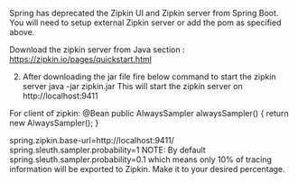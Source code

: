 Spring has deprecated the Zipkin UI and Zipkin server from Spring Boot. You will need to setup external Zipkin server or add the pom as specified above.



Download the zipkin server from Java section : 
https://zipkin.io/pages/quickstart.html 

2. After downloading the jar file fire below command to start the zipkin server
java -jar zipkin.jar
This will start the zipkin server on http://localhost:9411

For client of zipkin:
  @Bean
    public AlwaysSampler alwaysSampler() {
        return new AlwaysSampler();
    }
 
 
 spring.zipkin.base-url=http://localhost:9411/
spring.sleuth.sampler.probability=1
NOTE: By default spring.sleuth.sampler.probability=0.1 which means only 10% of tracing information will be exported to Zipkin. Make it to your desired percentage.